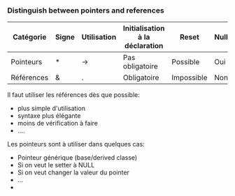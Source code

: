 ### Distinguish between pointers and references

| Catégorie | Signe | Utilisation | Initialisation  à la déclaration | Reset | Nullable |
|-----------|-------|-------------|----------------------------------|-------|----------|
| Pointeurs | * | -> | Pas obligatoire | Possible | Oui |
| Références | & | . | Obligatoire | Impossible | Non |

Il faut utiliser les références dès que possible:
* plus simple d'utilisation
* syntaxe plus élégante
* moins de vérification à faire
* ....

Les pointeurs sont à utiliser dans quelques cas:
* Pointeur générique (base/derived classe)
* Si on veut le setter à NULL
* Si on veut changer la valeur du pointer
* ...
* 

